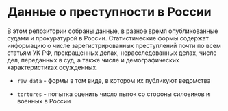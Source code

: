 # Данные о преступности в России

В этом репозитории собраны данные, в разное время опубликованные судами и прокуратурой в России. Статистические формы содержат информацию о числе зарегистрированных преступлений почти по всем статьям УК РФ, прекращенных делах, нерасследованных делах, числе дел, переданных в суд, а также числе и демографических характеристиках осужденных.

- `raw_data` - формы в том виде, в котором их публикуют ведомства

- `tortures` - попытка оценить число пыток со стороны силовиков и военных в России
